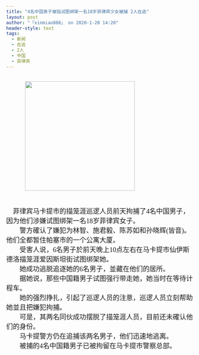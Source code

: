 ```yaml
---
title: "4名中国男子被指试图绑架一名18岁菲律宾少女被捕 2人在逃"
layout: post
author: "「xinmiao888」 on 2020-1-20 14:20"
header-style: text
tags:
  - 新闻
  - 在逃
  - 2人
  - 中国
  - 菲律宾
---
```


<head></head>
<body>
 <br> &nbsp; &nbsp;&nbsp; &nbsp;&nbsp; &nbsp;&nbsp; &nbsp; 
 <ignore_js_op> 
  <img aid="1328435" src="https://bbs.boniu123.cc/data/attachment/forum/202001/20/112201fra97fuz79no5rro.png" zoomfile="data/attachment/forum/202001/20/112201fra97fuz79no5rro.png" file="data/attachment/forum/202001/20/112201fra97fuz79no5rro.png" width="296" inpost="1"> 
  <div class="tip tip_4 aimg_tip" id="aimg_1328435_menu" style="position: absolute; display: none" disautofocus="true"> 
   <div class="xs0"> 
    <p><strong>少女.png</strong> <em class="xg1">(203.71 KB, 下载次数: 0)</em></p> 
    <p> <a href="forum.php?mod=attachment&amp;aid=MTMyODQzNXxmYzZhMjUwNnwxNTc5NTIxMzk0fDB8NTU0MTgx&amp;nothumb=yes" target="_blank">下载附件</a> &nbsp;<a href="javascript:;" onclick="showWindow(this.id, this.getAttribute('url'), 'get', 0);" id="savephoto_1328435" url="home.php?mod=spacecp&amp;ac=album&amp;op=saveforumphoto&amp;aid=1328435&amp;handlekey=savephoto_1328435">保存到相册</a> </p> 
    <p class="xg1 y"><span title="2020-1-20 11:22">8&nbsp;小时前</span> 上传</p> 
   </div> 
   <div class="tip_horn"></div> 
  </div> 
 </ignore_js_op> 
 <br> 
 <font face="黑体"><font size="4"><br> </font></font>
 <br> 
 <font face="黑体"><font size="4">&nbsp; &nbsp; 菲律宾马卡提市的描笼涯巡逻人员前天拘捕了4名中国男子，因为他们涉嫌试图绑架一名18岁菲律宾女子。<br> 　　警方確认了嫌犯为林智、施君毅、陈苏如和孙晓辉(皆音)。他们全都暂住帕塞市的一个公寓大厦。<br> 　　受害人说，6名男子於前天晚上10点左右在马卡提市仙伊斯德洛描笼涯爱因斯坦街试图绑架她。<br> 　　她成功逃脱追逐她的6名男子，並藏在他们的居所。<br> 　　据她说，那些中国籍男子试图强行带走她，她当时在等待计程车。<br> 　　她的强烈挣扎，引起了巡逻人员的注意，巡逻人员立刻帮助她並且把嫌犯拘捕。<br> 　　可是，其两名同伙成功摆脱了描笼涯人员，目前还未確认他们的身份。<br> 　　马卡提警方仍在追捕该两名男子，他们迅速地逃离。<br> 　　被捕的4名中国籍男子已被拘留在马卡提市警察总部。</font></font>
 <br>
</body>


